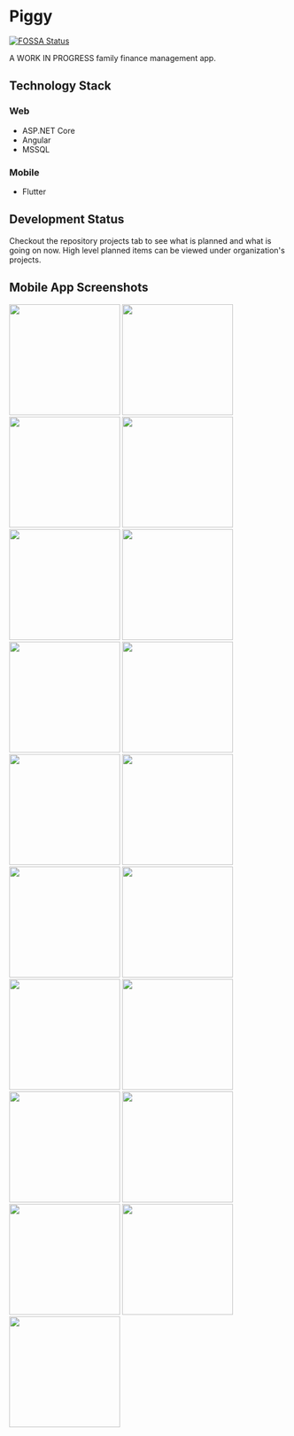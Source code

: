 # Piggy

[![FOSSA Status](https://app.fossa.com/api/projects/git%2Bgithub.com%2Fpiggyvault%2Fpiggyvault.svg?type=shield)](https://app.fossa.com/projects/git%2Bgithub.com%2Fpiggyvault%2Fpiggyvault?ref=badge_shield)

A WORK IN PROGRESS family finance management app.

## Technology Stack

### Web

- ASP.NET Core
- Angular
- MSSQL

### Mobile

- Flutter

## Development Status

Checkout the repository projects tab to see what is planned and what is going on now.
High level planned items can be viewed under organization's projects.

## Mobile App Screenshots

<p float="left">
  <img src="images/screenshots/login.jpg" width="200" />
  <img src="images/screenshots/dashboard.jpg" width="200" /> 
  <img src="images/screenshots/recent.jpg" width="200" />
  <img src="images/screenshots/recent_by_category.jpg" width="200" />
  <img src="images/screenshots/recent-collapsed.jpg" width="200" />
  <img src="images/screenshots/accounts.jpg" width="200" />
  <img src="images/screenshots/account-add.jpg" width="200" />
  <img src="images/screenshots/summary.jpg" width="200" />
  <img src="images/screenshots/drawer.jpg" width="200" />
  <img src="images/screenshots/categories.jpg" width="200" />
  <img src="images/screenshots/category-add.jpg" width="200" />
  <img src="images/screenshots/report-categorywise-recent-months.jpg" width="200" />
  <img src="images/screenshots/add-transaction.jpg" width="200" />
  <img src="images/screenshots/push-notification-new-transaction.jpg" width="200" />
  <img src="images/screenshots/transaction-details.jpg" width="200" />
  <img src="images/screenshots/transaction_details_with_comments.jpg" width="200" />
  <img src="images/screenshots/account_details_current_month.jpg" width="200" />
  <img src="images/screenshots/account_details_prev_month.jpg" width="200" />
  <img src="images/screenshots/about.jpg" width="200" />
</p>
